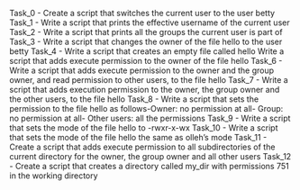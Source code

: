 Task_0 - Create a script that switches the current user to the user betty
Task_1 - Write a script that prints the effective username of the current user
Task_2 - Write a script that prints all the groups the current user is part of
Task_3 - Write a script that changes the owner of the file hello to the user betty
Task_4 - Write a script that creates an empty file called hello
Write a script that adds execute permission to the owner of the file hello
Task_6 - Write a script that adds execute permission to the owner and the group owner, and read permission to other users, to the file hello
Task_7 - Write a script that adds execution permission to the owner, the group owner and the other users, to the file hello
Task_8 - Write a script that sets the permission to the file hello as follows-Owner: no permission at all- Group: no permission at all- Other users: all the permissions
Task_9 - Write a script that sets the mode of the file hello to -rwxr-x-wx
Task_10 - Write a script that sets the mode of the file hello the same as olleh’s mode
Task_11 - Create a script that adds execute permission to all subdirectories of the current directory for the owner, the group owner and all other users
Task_12 - Create a script that creates a directory called my_dir with permissions 751 in the working directory
